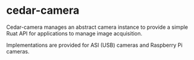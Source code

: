 # cedar-camera
Cedar-camera manages an abstract camera instance to provide a simple
Ruat API for applications to manage image acquisition.

Implementations are provided for ASI (USB) cameras and Raspberry Pi
cameras.
